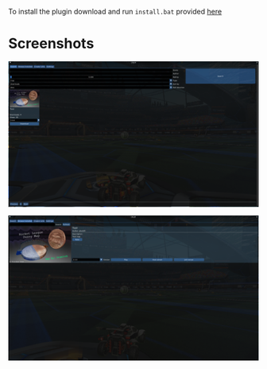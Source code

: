 To install the plugin download and run `install.bat` provided [here](https://github.com/pageuplt/CRLMPlugin/releases/latest/download/install.bat)

# Screenshots

![alt text](images/image.png)

![alt text](images/image-1.png)